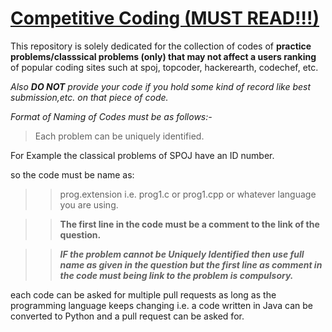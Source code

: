 # [Competitive Coding (MUST READ!!!)]()
 
 This repository is solely dedicated for the collection of codes of **practice problems/classsical problems (only) that may not affect a users ranking** of popular coding sites such at spoj, topcoder, hackerearth, codechef, etc.

 *Also* ***DO NOT*** *provide your code if you hold some kind of record like best submission,etc. on that piece of code.*

 *Format of Naming of Codes must be as follows:-*

 > Each problem can be uniquely identified.
  
  For Example the classical problems of SPOJ have an ID number.

   so the code must be name as:
 >> prog<ID>.extension i.e. prog1.c or prog1.cpp or whatever language you are using.

 >>**The first line in the code must be a comment to the link of the question.**

 >> ***IF the problem cannot be Uniquely Identified then use full name as given in the question but the first line as comment in the code must being link to the problem is compulsory.*** 

  each code can be asked for multiple pull requests as long as the programming language keeps changing i.e. a code written in Java can be converted to Python and a pull request can be asked for.